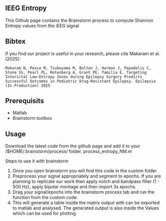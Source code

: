 ## IEEG Entropy
This Github page contains the Brainstorm process to compute Shannon Entropy values from the iEEG signal
## Bibtex
If you find our project is useful in your research, please cite Makaram et al. (2025):

``
Makaram N, Pesce M, Tsuboyama M, Bolton J, Harmon J, Papadelis C, Stone SS, Pearl PL, Rotenberg A, Grant PE, Tamilia E. Targeting Interictal Low-Entropy Zones during Epilepsy Surgery Predicts Successful Outcomes in Pediatric Drug-Resistant Epilepsy. Epilepsia (In Production) 2025
``
## Prerequisits
- Matlab
- Brainstorm toolbox

## Usage
Download the latest code from the github page and add it to your /$HOME/.brainstorm/process/ folder.
process_entropy_NM.m 


Steps to use it with brainstorm
1) Once you open brainstorm you will find this code in the custom folder
2) Preprocess your signal appropriately and segment to epochs. If you are planning to replicate our work then apply notch and bandpass filter (1 - 500 Hz), apply bipolar montage and then import 3s epochs.
3) Drag your signal/epochs into the brainstorm process tab and run the function from the custom code.
4) This will generate a table inside the matrix output with can be exported to matlab and analysed. The generated output is also inside the Values
 which can be used for plotting.
